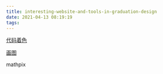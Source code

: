 ```yaml
---
title: interesting-website-and-tools-in-graduation-design
date: 2021-04-13 08:19:19
tags:
---
```


[代码着色](https://highlightcode.com/)

[画图](https://app.diagrams.net/)

mathpix
